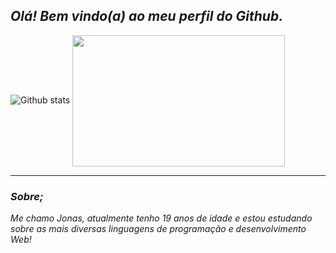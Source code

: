 ## __*Olá! Bem vindo(a) ao meu perfil do Github.*__

![Github stats](https://github-readme-stats.vercel.app/api?username=Jonasnascimento335&show_icons=true&theme=github_dark&border_radius=16&locale=pt-br&)
<img align="center" src="https://media.giphy.com/media/juua9i2c2fA0AIp2iq/giphy.gif" height="210" width="340"/>

---

### __*Sobre;*__
 _Me chamo Jonas, atualmente tenho 19 anos de idade
 e estou estudando sobre as mais diversas linguagens de programação e desenvolvimento Web!_
